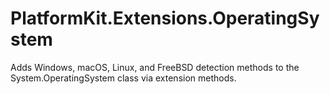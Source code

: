 # PlatformKit.Extensions.OperatingSystem
Adds Windows, macOS, Linux, and FreeBSD detection methods to the System.OperatingSystem class via extension methods.
